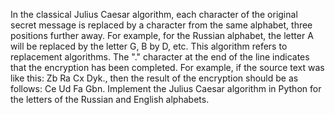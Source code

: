 In the classical Julius Caesar algorithm, each character of the original secret message is replaced by a character from the same alphabet, three positions further away. For example, for the Russian alphabet, the letter A will be replaced by the letter G, B by D, etc. This algorithm refers to replacement algorithms. The "." character at the end of the line indicates that the encryption has been completed.
For example, if the source text was like this: 
Zb Ra Cx Dyk., then the result of the encryption should be as follows: 
Ce Ud Fa Gbn.
Implement the Julius Caesar algorithm in Python for the letters of the Russian and English alphabets.
